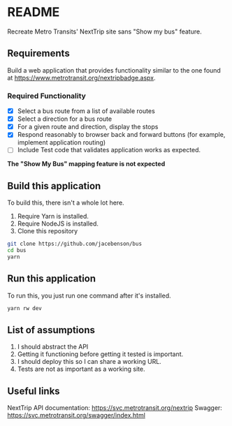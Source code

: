 # README

Recreate Metro Transits' NextTrip site sans "Show my bus" feature.

## Requirements

Build a web application that provides functionality similar to the one found at https://www.metrotransit.org/nextripbadge.aspx.

### Required Functionality

-[x] Select a bus route from a list of available routes
-[x] Select a direction for a bus route
-[x] For a given route and direction, display the stops
-[x] Respond reasonably to browser back and forward buttons (for example, implement application routing)
-[ ] Include Test code that validates application works as expected.

**The "Show My Bus" mapping feature is not expected**

## Build this application

To build this, there isn't a whole lot here.

1. Require Yarn is installed.
2. Require NodeJS is installed.
3. Clone this repository

```sh
git clone https://github.com/jacebenson/bus
cd bus
yarn
```

## Run this application

To run this, you just run one command after it's installed.

```sh
yarn rw dev
```

## List of assumptions

1. I should abstract the API
2. Getting it functioning before getting it tested is important.
3. I should deploy this so I can share a working URL.
4. Tests are not as important as a working site.

## Useful links

NextTrip API documentation: https://svc.metrotransit.org/nextrip
Swagger: https://svc.metrotransit.org/swagger/index.html
